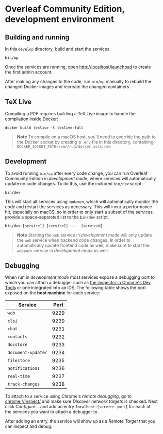 # Overleaf Community Edition, development environment

## Building and running

In this `develop` directory, build and start the services:

```shell
bin/up
```

Once the services are running, open <http://localhost/launchpad> to create the first admin account.

After making any changes to the code, run `bin/up` manually to rebuild the changed Docker images and recreate the changed containers.

## TeX Live

Compiling a PDF requires building a TeX Live image to handle the compilation inside Docker:

```shell
docker build texlive -t texlive-full
```

> **Note**
> To compile on a macOS host, you'll need to override the path to the Docker socket by creating a `.env` file in this directory, containing
> `DOCKER_SOCKET_PATH=/var/run/docker.sock.raw`

## Development

To avoid running `bin/up` after every code change, you can run Overleaf
Community Edition in _development mode_, where services will automatically
update on code changes. To do this, use the included `bin/dev` script:

```shell
bin/dev
```

This will start all services using `nodemon`, which will automatically monitor
the code and restart the services as necessary. This will incur a performance
hit, especially on macOS, so in order to only start a subset of the services,
provide a space-separated list to the `bin/dev` script.

```shell
bin/dev [service1] [service2] ...  [serviceN]
```

> **Note**
> Starting the `web` service in _development mode_ will only update the `web`
> service when backend code changes. In order to automatically update frontend
> code as well, make sure to start the `webpack` service in _development mode_
> as well.

## Debugging

When run in _development mode_ most services expose a debugging port to which
you can attach a debugger such as
[the inspector in Chrome's Dev Tools](chrome://inspect/) or one integrated into
an IDE. The following table shows the port exposed on the **host machine** for
each service:

| Service            | Port |
| ------------------ | ---- |
| `web`              | 9229 |
| `clsi`             | 9230 |
| `chat`             | 9231 |
| `contacts`         | 9232 |
| `docstore`         | 9233 |
| `document-updater` | 9234 |
| `filestore`        | 9235 |
| `notifications`    | 9236 |
| `real-time`        | 9237 |
| `track-changes`    | 9238 |

To attach to a service using Chrome's _remote debugging_, go to
<chrome://inspect/> and make sure _Discover network targets_ is checked. Next
click _Configure..._ and add an entry `localhost:[service port]` for each of the
services you want to attach a debugger to.

After adding an entry, the service will show up as a _Remote Target_ that you
can inspect and debug.
